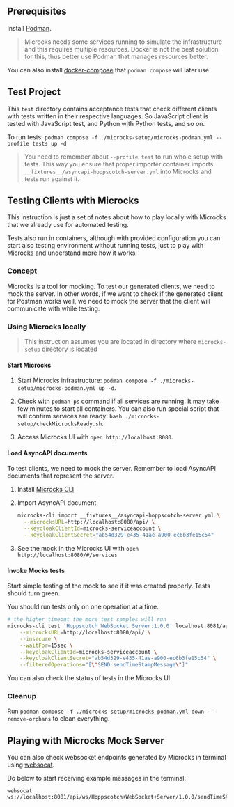 ## Prerequisites

Install [Podman](https://podman.io/docs/installation). 

> Microcks needs some services running to simulate the infrastructure and this requires multiple resources. Docker is not the best solution for this, thus better use Podman that manages resources better.

You can also install [docker-compose](https://docs.docker.com/compose/install/) that `podman compose` will later use.

## Test Project

This `test` directory contains acceptance tests that check different clients with tests written in their respective languages. So JavaScript client is tested with JavaScript test, and Python with Python tests, and so on.

To run tests: `podman compose -f ./microcks-setup/microcks-podman.yml --profile tests up -d`

> You need to remember about `--profile test` to run whole setup with tests. This way you ensure that proper importer container imports `__fixtures__/asyncapi-hoppscotch-server.yml` into Microcks and tests run against it.

## Testing Clients with Microcks

This instruction is just a set of notes about how to play locally with Microcks that we already use for automated testing.

Tests also run in containers, although with provided configuration you can start also testing environment without running tests, just to play with Microcks and understand more how it works.

### Concept

Microcks is a tool for mocking. To test our generated clients, we need to mock the server. In other words, if we want to check if the generated client for Postman works well, we need to mock the server that the client will communicate with while testing.

### Using Microcks locally

> This instruction assumes you are located in directory where `microcks-setup` directory is located

#### Start Microcks

1. Start Microcks infrastructure: `podman compose -f ./microcks-setup/microcks-podman.yml up -d`.

1. Check with `podman ps` command if all services are running. It may take few minutes to start all containers. You can also run special script that will confirm services are ready: `bash ./microcks-setup/checkMicrocksReady.sh`.

1. Access Microcks UI with `open http://localhost:8080`.

#### Load AsyncAPI documents

To test clients, we need to mock the server. Remember to load AsyncAPI documents that represent the server.

1. Install [Microcks CLI](https://microcks.io/documentation/guides/automation/cli/)

1. Import AsyncAPI document
    ```bash
    microcks-cli import __fixtures__/asyncapi-hoppscotch-server.yml \
      --microcksURL=http://localhost:8080/api/ \
      --keycloakClientId=microcks-serviceaccount \
      --keycloakClientSecret="ab54d329-e435-41ae-a900-ec6b3fe15c54"
    ```

1. See the mock in the Microcks UI with `open http://localhost:8080/#/services`

#### Invoke Mocks tests

Start simple testing of the mock to see if it was created properly. Tests should turn green.

You should run tests only on one operation at a time.

```bash
# the higher timeout the more test samples will run
microcks-cli test 'Hoppscotch WebSocket Server:1.0.0' localhost:8081/api/ws/Hoppscotch+WebSocket+Server/1.0.0/sendTimeStampMessage ASYNC_API_SCHEMA \
    --microcksURL=http://localhost:8080/api/ \
    --insecure \
    --waitFor=15sec \
    --keycloakClientId=microcks-serviceaccount \
    --keycloakClientSecret="ab54d329-e435-41ae-a900-ec6b3fe15c54" \
    --filteredOperations="[\"SEND sendTimeStampMessage\"]"
```

You can also check the status of tests in the Microcks UI.

### Cleanup

Run `podman compose -f ./microcks-setup/microcks-podman.yml down --remove-orphans` to clean everything.

## Playing with Microcks Mock Server

You can also check websocket endpoints generated by Microcks in terminal using [websocat](https://github.com/vi/websocat).

Do below to start receiving example messages in the terminal:
```
websocat ws://localhost:8081/api/ws/Hoppscotch+WebSocket+Server/1.0.0/sendTimeStampMessage
```